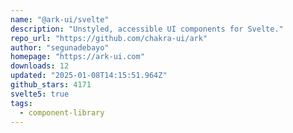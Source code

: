 ```yaml
---
name: "@ark-ui/svelte"
description: "Unstyled, accessible UI components for Svelte."
repo_url: "https://github.com/chakra-ui/ark"
author: "segunadebayo"
homepage: "https://ark-ui.com"
downloads: 12
updated: "2025-01-08T14:15:51.964Z"
github_stars: 4171
svelte5: true
tags: 
  - component-library
---
```

